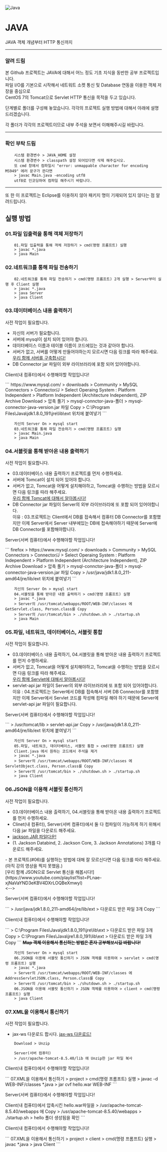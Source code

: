 ![Java](/img/JAVA.png)
# JAVA
JAVA 객체 개념부터 HTTP 통신까지

* * *

### 알려 드림
<p>본 Github 프로젝트는 JAVA에 대해서 어느 정도 기초 지식을 동반한 공부 프로젝트입니다.<br>
파일 I/O를 기본으로 시작해서 네트워트 소켓 통신 및 Database 연동을 이용한 객체 저장을 중심으로<br>
CentOS 7의 Tomcat으로 Servlet HTTP 통신을 목적을 두고 있습니다.</p>
<p>단계별로 폴더를 구성해 놓았습니다. 각각의 프로젝트 실행 방법에 대해서 아래에 설명드리겠습니다.</p>
<p>각 폴더가 각각의 프로젝트이므로 내부 주석을 보면서 이해해주시길 바랍니다.</p>

* * *
### 확인 부탁 드림
```
    시스템 환경변수 > JAVA_HOME 설정
    시스템 환경변수 > classpath 설정 되어있다면 삭제 해주십시오.
    또 cmd 창에서 컴파일시 "error: unmappable character for encoding MS949" 에러 문구가 뜬다면
    > javac Main.java -encoding utf8
    utf8로 인코딩하여 컴파일 해주시기 바랍니다.
```

* * * 

<p>또 한 이 프로젝트는 Eclipse를 이용하지 않아 패키지 명이 기재되어 있지 않다는 점 알려드립니다.</p>

## 실행 방법
### 01.파일 입출력을 통해 객체 저장하기
```
    01.파일 입출력을 통해 객체 저장하기 > cmd(명령 프롬프트) 실행
    > javac *.java
    > java Main
```

### 02.네트워크를 통해 파일 전송하기
```
    02.네트워크를 통해 파일 전송하기 > cmd(명령 프롬프트) 2개 실행 > Server부터 실행 후 Client 실행
    > javac *.java
    > java Server
    > java Client
```

### 03.데이터베이스 내용 출력하기
<p>사전 작업이 필요합니다.</p>

- 자신의 서버가 필요합니다.
- 서버에 mysql이 설치 되어 있어야 합니다.
- 데이터베이스 이름과 테이블 이름이 코드에있는 것과 같아야 합니다.
- 서버가 없고, 서버를 어떻게 만들어야하는지 모르시면 다음 링크를 따라 해주세요.<br>
[우리 함께 서버를 구축합시다!](https://www.youtube.com/playlist?list=PLnae-xjNaVaYND3eKBV4DXrLOQBeXmwyl)
- DB Connector jar 파일이 외부 라이브러리에 포함 되어 있어야합니다.

<p> Client(내 컴퓨터)에서 수행해야할 작업입니다! </p>
```
    https://www.mysql.com/ > downloads > Community > MySQL Connectors > Connector/J
    > Select Operaing System : Platform Independent
    > Platform Independent (Architecture Independent), ZIP Archive Download
    > 압축 풀기 > mysql-connctor-java-폴더 > mysql-connector-java-version.jar 파일 Copy
    > C:\Program Files\Java\jdk1.8.0_191\jre\lib\ext 위치에 붙여넣기
```

```
    자신의 Server On > mysql start
    03.네트워크를 통해 파일 전송하기 > cmd(명령 프롬프트) 실행
    > javac Main.java
    > java Main
```

### 04.서블릿을 통해 받아온 내용 출력하기
<p>사전 작업이 필요합니다.</p>

- 03.데이터베이스 내용 출력하기 프로젝트를 먼저 수행하세요.
- 서버에 Tomcat이 설치 되어 있어야 합니다.
- 서버가 없고, Tomcat을 어떻게 설치해야하고, Tomcat을 수행하는 방법을 모르시면 다음 링크를 따라 해주세요.<br>
[우리 함께 Tomcat에 대해서 알아봅시다!](https://www.youtube.com/playlist?list=PLnae-xjNaVaYND3eKBV4DXrLOQBeXmwyl)
- DB Connector jar 파일이 Server의 외부 라이브러리에 또 포함 되어 있어야합니다.<br>
이유 : 03.프로젝트는 Client에서 DB를 접속해서 컴퓨터 DB Connector를 포함했지만 이제 Server에서 Server 내부에있는 DB에 접속해야하기 때문에 Server에 DB Connector를 포함해야합니다.

<p> Server(서버 컴퓨터)에서 수행해야할 작업입니다! </p>
```
    firefox > https://www.mysql.com/ > downloads > Community > MySQL Connectors > Connector/J
    > Select Operaing System : Platform Independent
    > Platform Independent (Architecture Independent), ZIP Archive Download
    > 압축 풀기 > mysql-connctor-java-폴더 > mysql-connector-java-version.jar 파일 Copy
    > /usr/java/jdk1.8.0_211-amd64/jre/lib/ext 위치에 붙여넣기
```

```
    자신의 Server On > mysql start
    04.서블릿을 통해 받아온 내용 출력하기 > cmd(명령 프롬프트) 실행
    > javac *.java
    > Server의 /usr/tomcat/webapps/ROOT/WEB-INF/classes 에 GetServlet.class, Person.class를 Copy
    > Server의 /usr/tomcat/bin > ./shutdown.sh > ./startup.sh
    > java Main
```

### 05.파일, 네트워크, 데이터베이스, 서블릿 통합
<p>사전 작업이 필요합니다.</p>

- 03.데이터베이스 내용 출력하기, 04.서블릿을 통해 받아온 내용 출력하기 프로젝트를 먼저 수행하세요.
- 서버가 없고, Tomcat을 어떻게 설치해야하고, Tomcat을 수행하는 방법을 모르시면 다음 링크를 따라 해주세요.<br>
[우리 함께 Servlet에 대해서 알아봅시다!](https://www.youtube.com/playlist?list=PLnae-xjNaVaYND3eKBV4DXrLOQBeXmwyl)
- servlet-api jar 파일이 Server의 외부 라이브러리에 또 포함 되어 있어야합니다.<br>
이유 : 04.프로젝트는 Server에서 DB를 접속해서 서버 DB Connector를 포함했지만 이제 Server에서 Servlet 코드를 작성해 컴파일 해야 하기 때문에  Server에 servlet-api jar 파일이 필요합니다.

<p> Server(서버 컴퓨터)에서 수행해야할 작업입니다! </p>
```
    > /usr/tomcat/lib > servlet-api.jar Copy
    > /usr/java/jdk1.8.0_211-amd64/jre/lib/ext 위치에 붙여넣기
```

```
    자신의 Server On > mysql start
    05.파일, 네트워크, 데이터베이스, 서블릿 통합 > cmd(명령 프롬프트) 실행
    Client.java 에서 원하는 코드에서 주석을 제거
    > javac *.java
    > Server의 /usr/tomcat/webapps/ROOT/WEB-INF/classes 에 ServletObject.class, Person.class를 Copy
    > Server의 /usr/tomcat/bin > ./shutdown.sh > ./startup.sh
    > java Client
```

### 06.JSON을 이용해 서블릿 통신하기
<p>사전 작업이 필요합니다.</p>

- 03.데이터베이스 내용 출력하기, 04.서블릿을 통해 받아온 내용 출력하기 프로젝트를 먼저 수행하세요.
- Clinet(내 컴퓨터), Server(서버 컴퓨터)에서 둘 다 컴파일이 가능하게 하기 위해서 다음 jar 파일을 다운로드 해주세요.
- [jackson JAR 파일다운!](https://mvnrepository.com/search?q=jackson)
- (1. Jackson Databind, 2. Jackson Core, 3. Jackson Annotations) 3개를 다운로드 해주세요.
<!-->
- 본 프로젝트(#06)를 실행하는 방법에 대해 잘 모르신다면 다음 링크를 따라 해주세요.<br>(아직 강의 영상을 찍지 못했음.)<br>
[우리 함께 JSON으로 Servlet 통신을 해봅시다!](https://www.youtube.com/playlist?list=PLnae-xjNaVaYND3eKBV4DXrLOQBeXmwyl)<br>
<-->

<p> Server(서버 컴퓨터)에서 수행해야할 작업입니다! </p>
```
    > /usr/java/jdk1.8.0_211-amd64/jre/lib/ext > 다운로드 받은 파일 3개 Copy
```
<p> Client(내 컴퓨터)에서 수행해야할 작업입니다! </p>
```
    > C:\Program Files\Java\jdk1.8.0_191\jre\lib\ext > 다운로드 받은 파일 3개 Copy
    > C:\Program Files\Java\jre1.8.0_191\lib\ext > 다운로드 받은 파일 3개 Copy
```
<strong><del>Map 객체 이용해서 통신하는 방법은 혼자 공부해보시길 바랍니다!</del></strong>

```
    자신의 Server On > mysql start
    06.JSON을 이용해 서블릿 통신하기 > JSON 객체를 이용하여 > servlet > cmd(명령 프롬프트) 실행
    > javac *.java
    > Server의 /usr/tomcat/webapps/ROOT/WEB-INF/classes 에 AddressServletJSON.class, Person.class를 Copy
    > Server의 /usr/tomcat/bin > ./shutdown.sh > ./startup.sh
    06.JSON을 이용해 서블릿 통신하기 > JSON 객체를 이용하여 > client > cmd(명령 프롬프트) 실행
    > java Client
```

### 07.XML을 이용해서 통신하기
<p>사전 작업이 필요합니다.</p>

- jax-ws 다운로드 합시다. [jax-ws 다운로드!](https://javaee.github.io/metro-jax-ws/)
```
    Download > Unzip

    Server(서버 컴퓨터)
    > /usr/apache-tomcat-8.5.40/lib 에 Unzip한 jar 파일 복사
```

<p> Client(내 컴퓨터)에서 수행해야할 작업입니다! </p>
```
    07.XML을 이용해서 통신하기 > project > cmd(명령 프롬프트) 실행
    > javac -d WEB-INF/classes *.java
    > jar cvf hello.war WEB-INF
```
<p> Server(서버 컴퓨터)에서 수행해야할 작업입니다! </p>
    Client(내 컴퓨터)에서 압축시킨 hello.war파일을 > /usr/apache-tomcat-8.5.40/webapps 에 Copy
    > /usr/apache-tomcat-8.5.40/webapps > ./startup.sh > hello 폴더 생성됨을 확인
```
<p> Client(내 컴퓨터)에서 수행해야할 작업입니다! </p>
```
    07.XML을 이용해서 통신하기 > project > client > cmd(명령 프롬프트) 실행
    > javac *.java
    > java Client
```